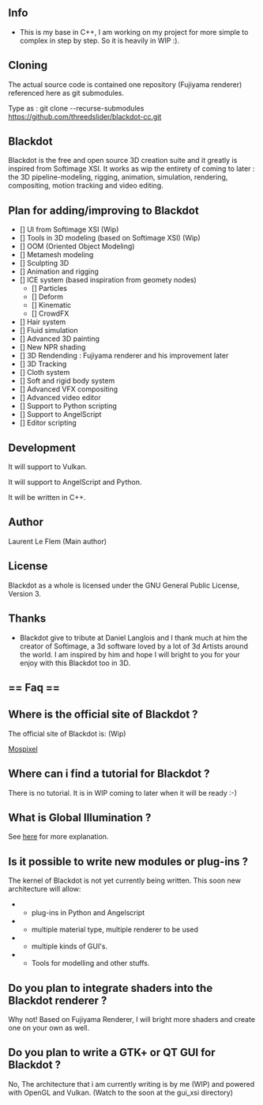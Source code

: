 Info
------------
- This is my base in C++, I am working on my project for more simple to complex in step by step. 
So it is heavily in WIP :).

Cloning
-------------
The actual source code is contained one repository (Fujiyama renderer) referenced here as git submodules.

Type as : git clone --recurse-submodules https://github.com/threedslider/blackdot-cc.git

Blackdot
-------------

Blackdot is the free and open source 3D creation suite and it greatly is inspired from Softimage XSI.
It works as wip the entirety of coming to later : the 3D pipeline-modeling, rigging, animation, simulation,
rendering, compositing, motion tracking and video editing.


Plan for adding/improving to Blackdot
-------------

- [] UI from Softimage XSI (Wip)
- [] Tools in 3D modeling (based on Softimage XSI) (Wip)
- [] OOM (Oriented Object Modeling)
- [] Metamesh modeling
- [] Sculpting 3D
- [] Animation and rigging
- [] ICE system (based inspiration from geomety nodes)
	- [] Particles
	- [] Deform
	- [] Kinematic
	- [] CrowdFX
- [] Hair system
- [] Fluid simulation
- [] Advanced 3D painting
- [] New NPR shading
- [] 3D Rendending : Fujiyama renderer and his improvement later
- [] 3D Tracking
- [] Cloth system
- [] Soft and rigid body system
- [] Advanced VFX compositing
- [] Advanced video editor 
- [] Support to Python scripting
- [] Support to AngelScript
- [] Editor scripting


Development
-------------

It will support to Vulkan.

It will support to AngelScript and Python.

It will be written in C++.


Author
-------------

Laurent Le Flem (Main author)


License
-------------

Blackdot as a whole is licensed under the GNU General Public License, Version 3.


Thanks
-------------

- Blackdot give to tribute at Daniel Langlois and I thank much at him the creator of Softimage, a 3d software loved by a lot of 3d Artists around the world. 
I am inspired by him and hope I will bright to you for your enjoy with this Blackdot too in 3D.



== Faq ==
-------------


Where is the official site of Blackdot ?
-------------

  The official site of Blackdot is: (Wip)

  [Mospixel](https://www.mospixel.com)



Where can i find a tutorial for Blackdot ?
-------------

  There is no tutorial. It is in WIP coming to later when it will be ready :-)


What is Global Illumination ?
-------------

See [here](https://en.wikipedia.org/wiki/Global_illumination) for more explanation.


Is it possible to write new modules or plug-ins ?
-------------

  The kernel of Blackdot is not yet currently being written. This soon new
  architecture will allow:
  -  + plug-ins in Python and Angelscript
  -  + multiple material type, multiple renderer to be used
  -  + multiple kinds of GUI's.
  -  + Tools for modelling and other stuffs.


Do you plan to integrate shaders into the Blackdot renderer ?
-------------

  Why not! Based on Fujiyama Renderer, I will bright more shaders and create one on your own as well.


Do you plan to write a GTK+ or QT GUI for Blackdot ?
----------------------------------------------------------------------------

  No, The architecture that i am currently writing is by me (WIP) and powered with OpenGL and Vulkan.
   (Watch to the soon at the gui_xsi directory)


